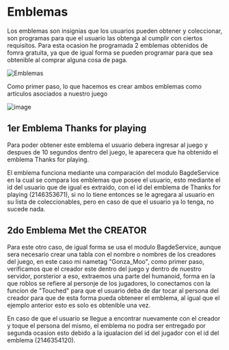 # Emblemas

Los emblemas son insignias que los usuarios pueden obtener y coleccionar, son programas para que el usuario las obtenga al cumplir con ciertos requisitos.
Para esta ocasion he programada 2 emblemas obtenidos de fomra gratuita, ya que de igual forma se pueden programar para que sea obtenible al comprar alguna cosa de paga.

![Emblemas](https://github.com/OliverGlezMoo/Proyecto_Roblox/assets/123349304/17e4f99b-a186-47ff-9d52-f5ecb9d33ff4)

Como primer paso, lo que hacemos es crear ambos emblemas como articulos asociados a nuestro juego

![image](https://github.com/OliverGlezMoo/Proyecto_Roblox/assets/123349304/7446fe2f-4e2e-4f89-bfca-d349a2beb507)

## 1er Emblema Thanks for playing

Para poder obtener este emblema el usuario debera ingresar al juego y despues de 10 segundos dentro del juego, le aparecera que ha obtenido el emblema Thanks for playing.

El emblema funciona mediante una comparación del modulo BagdeService en la cual se compara los emblemas que posee el usuario, esto mediante el id del usuario que de igual es extraido, con el id del emblema de Thanks for playing (2146353671), si no lo tiene entonces se le agregara al usuario en su lista de coleccionables, pero en caso de que el usuario ya lo tenga, no sucede nada.

## 2do Emblema Met the CREATOR

Para este otro caso, de igual forma se usa el modulo BagdeService, aunque sera necesario crear una tabla con el nombre o nombres de los creadores del juego, en este caso mi nametag "Gonza_Moo", como primer paso, verificamos que el creador este dentro del juego y dentro de nuestro servidor, porsterior a eso, extraemos una parte del humanoid, forma en la que roblos se refiere al personje de los jugadores, lo conectamos con la funcion de "Touched" para que el usuario deba de dar tocar al persona del creador para que de esta forma pueda obteneer el emblema, al igual que el ejemplo anterior esto es solo es obtenible una vez.

En caso de que el usuario se llegue a encontrar nuevamente con el creador y toque el persona del mismo, el emblema no podra ser entregado por segunda ocasion esto debido a la igualacion del id del jugador con el id del emblema (2146354120).
